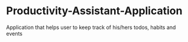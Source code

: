 # Productivity-Assistant-Application
Application that helps user to keep track of his/hers todos, habits and events
